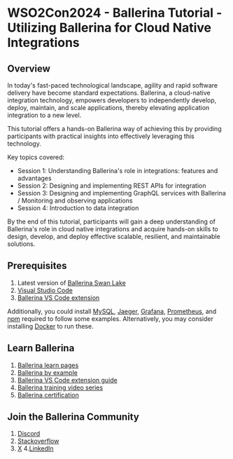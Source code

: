 # WSO2Con2024 - Ballerina Tutorial - Utilizing Ballerina for Cloud Native Integrations

## Overview 

In today's fast-paced technological landscape, agility and rapid software delivery have become standard expectations. Ballerina, a cloud-native integration technology, empowers developers to independently develop, deploy, maintain, and scale applications, thereby elevating application integration to a new level. 

This tutorial offers a hands-on Ballerina way of achieving this by providing participants with practical insights into effectively leveraging this technology.

Key topics covered:

- Session 1: Understanding Ballerina's role in integrations: features and advantages
- Session 2: Designing and implementing REST APIs for integration
- Session 3: Designing and implementing GraphQL services with Ballerina / Monitoring and observing applications
- Session 4: Introduction to data integration

By the end of this tutorial, participants will gain a deep understanding of Ballerina's role in cloud native integrations and acquire hands-on skills to design, develop, and deploy effective scalable, resilient, and maintainable solutions.


## Prerequisites

1. Latest version of [Ballerina Swan Lake](https://ballerina.io/downloads/)
2. [Visual Studio Code](https://code.visualstudio.com/)
3. [Ballerina VS Code extension](https://ballerina.io/learn/vs-code-extension/?utm_source=flyer&utm_medium=talk&utm_campaign=devrel&utm_term=sikkimsessions)

Additionally, you could install [MySQL](https://www.mysql.com/), [Jaeger](https://www.jaegertracing.io/), [Grafana](https://grafana.com/), [Prometheus](https://prometheus.io/), and [npm](https://www.npmjs.com/) required to follow some examples. Alternatively, you may consider installing [Docker](https://www.docker.com/) to run these.

## Learn Ballerina

1. [Ballerina learn pages](https://ballerina.io/learn/)
2. [Ballerina by example](https://ballerina.io/learn/by-example/)
3. [Ballerina VS Code extension guide](https://ballerina.io/learn/vs-code-extension/)
4. [Ballerina training video series](https://www.youtube.com/playlist?list=PL7JOecNWBb0LfllJWrKpu95tu0HQBI2of)
5. [Ballerina certification](https://wso2.com/training/certification/certified-ballerina-developer-swan-lake/)


## Join the Ballerina Community

1. [Discord](https://discord.gg/ballerinalang)
2. [Stackoverflow](https://stackoverflow.com/questions/tagged/ballerina)
3. [X](https://twitter.com/ballerinalang)
4.[LinkedIn](https://github.com/ballerina-platform/ballerina-lang)
